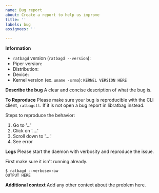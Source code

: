 ```yaml
---
name: Bug report
about: Create a report to help us improve
title: ''
labels: bug
assignees: ''

---
```


**Information**
<!-- If your issue is related to a Logitech device please make sure you are running at least Linux 5.2 -->
- `ratbagd` version (`ratbagd --version`):
- Piper version: 
- Distribution: 
- Device: 
- Kernel version (ex. `uname -srmo`): `KERNEL VERSION HERE`

**Describe the bug**
A clear and concise description of what the bug is.

**To Reproduce**
Please make sure your bug is reproducible with the CLI client, `ratbagctl`. If it is not open a bug report in libratbag instead.

Steps to reproduce the behavior:
1. Go to '...'
2. Click on '....'
3. Scroll down to '....'
4. See error

**Logs**
Please start the daemon with verbosity and reproduce the issue.

First make sure it isn't running already.
```
$ ratbagd --verbose=raw
OUTPUT HERE
```

**Additional context**
Add any other context about the problem here.
